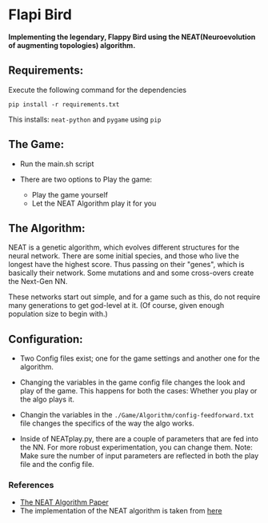 # Flapi Bird
**Implementing the legendary, Flappy Bird using the NEAT(Neuroevolution of augmenting topologies) algorithm.**

## Requirements:

Execute the following command for the dependencies

`pip install -r requirements.txt`

This installs: `neat-python` and `pygame` using `pip`

## The Game:
- Run the main.sh script

- There are two options to Play the game: 
    - Play the game yourself
    - Let the NEAT Algorithm play it for you

## The Algorithm:
NEAT is a genetic algorithm, which evolves different structures for the neural network. There are some initial species, and those who live the longest have the highest score. Thus passing on their "genes", which is basically their network. Some mutations and and some cross-overs create the Next-Gen NN.

These networks start out simple, and for a game such as this, do not require many generations to get god-level at it. (Of course, given enough population size to begin with.)

## Configuration:
- Two Config files exist; one for the game settings and another one for the algorithm. 

- Changing the variables in the game config file changes the look and play of the game. This happens for both the cases: Whether you play or the algo plays it.

- Changin the variables in the `./Game/Algorithm/config-feedforward.txt` file changes the specifics of the way the algo works.

- Inside of NEATplay.py, there are a couple of parameters that are fed into the NN. For more robust experimentation, you can change them.
Note: Make sure the number of input parameters are reflected in both the play file and the config file.

### References
- [The NEAT Algorithm Paper](http://nn.cs.utexas.edu/downloads/papers/stanley.ec02.pdf)
- The implementation of the NEAT algorithm is taken from [here](https://github.com/CodeReclaimers/neat-python) 
